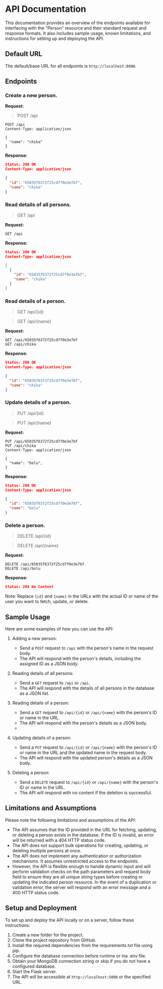 # API Documentation

This documentation provides an overview of the endpoints available for interfacing with the "Person" resource and their standard request and response formats.
It also includes sample usage, known limitations, and instructions for setting up and deploying the API.

## Default URL

The default/base URL for all endpoints is `http://localhost:8000`.

## Endpoints

### Create a new person.

**Request:**
  > POST /api

```http
POST /api
Content-Type: application/json

{
  "name": "chika"
}
```

**Response:**

```json
Status: 200 OK
Content-Type: application/json

{
  "id": "65035f6372f25cd7f0e3e7bf",
  "name": "chika"
}
```

### Read details of all persons.
  > GET /api

**Request:**

```http
GET /api
```

**Response:**

```json
Status: 200 OK
Content-Type: application/json

[
  {
    "id": "65035f6372f25cd7f0e3e7bf",
    "name": "chika"
  }
]
```

### Read details of a person.
  > GET /api/{id}

  > GET /api/{name}

**Request:**

```http
GET /api/65035f6372f25cd7f0e3e7bf
GET /api/chika
```

**Response:**

```json
Status: 200 OK
Content-Type: application/json

{
  "id": "65035f6372f25cd7f0e3e7bf",
  "name": "chika"
}
```

### Update details of a person.
  > PUT /api/{id}

  > PUT /api/{name}

**Request:**

```http
PUT /api/65035f6372f25cd7f0e3e7bf
PUT /api/chika
Content-Type: application/json

{
  "name": "bolu",
}
```

**Response:**

```json
Status: 200 OK
Content-Type: application/json

{
  "id": "65035f6372f25cd7f0e3e7bf",
  "name": "bolu"
}
```

### Delete a person.
  > DELETE /api/{id}

  > DELETE /api/{name}

**Request:**

```http
DELETE /api/65035f6372f25cd7f0e3e7bf
DELETE /api/bolu
```

**Response:**

```json
Status: 204 No Content
```

Note: Replace `{id}` and `{name}` in the URLs with the actual ID or name of the user you want to fetch, update, or delete.


## Sample Usage

Here are some examples of how you can use the API:

1. Adding a new person:
   - Send a `POST` request to `/api` with the person's name in the request body.
   - The API will respond with the person's details, including the assigned ID as a JSON body.

2. Reading details of all persons:
   - Send a `GET` request to `/api` or `/api`.
   - The API will respond with the details of all persons in the database as a JSON list.

3. Reading details of a person:
   - Send a `GET` request to `/api/{id}` or `/api/{name}` with the person's ID or name in the URL.
   - The API will respond with the person's details as a JSON body.
   - 
4. Updating details of a person:
   - Send a `PUT` request to `/api/{id}` or `/api/{name}` with the person's ID or name in the URL and the updated name in the request body.
   - The API will respond with the updated person's details as a JSON body.

5. Deleting a person:
   - Send a `DELETE` request to `/api/{id}` or `/api/{name}` with the person's ID or name in the URL.
   - The API will respond with no content if the deletion is successful.

## Limitations and Assumptions

Please note the following limitations and assumptions of the API:

- The API assumes that the ID provided in the URL for fetching, updating, or deleting a person exists in the database. If the ID is invalid, an error will be returned with a 404 HTTP status code.
- The API does not support bulk operations for creating, updating, or deleting multiple persons at once.
- The API does not implement any authentication or authorization mechanisms. It assumes unrestricted access to the endpoints.
- However, the API is flexible enough to handle dynamic input and will perform validation checks on the path parameters and request body field to ensure they are all unique string types before creating or updating the indicated person resource.
  In the event of a duplication or validation error, the server will respond with an error message and a 400 HTTP status code.

## Setup and Deployment

To set up and deploy the API locally or on a server, follow these instructions:

1. Create a new folder for the project.
2. Clone the project repository from GitHub.
3. Install the required dependencies from the requirements.txt file using pip.
4. Configure the database connection before runtime or ina .env file.
5. Obtain your MongoDB connection string or skip if you do not have a configured database.
6. Start the Flask server.
7. The API will be accessible at `http://localhost:5000` or the specified URL.
